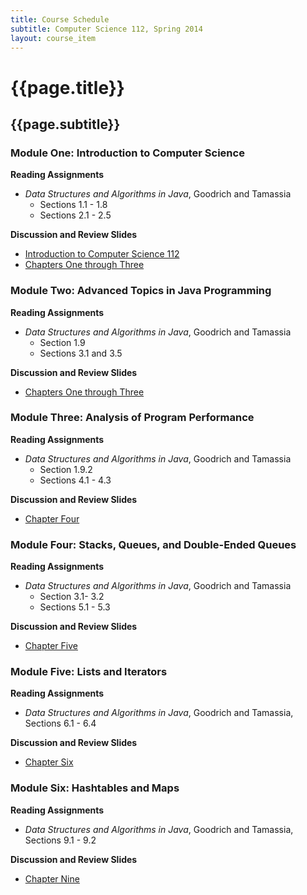 ```yaml
---
title: Course Schedule
subtitle: Computer Science 112, Spring 2014
layout: course_item
---
```


# {{page.title}}
## {{page.subtitle}}

### Module One: Introduction to Computer Science

**Reading Assignments**

- <em>Data Structures and Algorithms in Java</em>, Goodrich and Tamassia
    - Sections 1.1 - 1.8
    - Sections 2.1 - 2.5

**Discussion and Review Slides**

<ul>

  <li> <a target="_blank" rel="noopener" rel="noopener" rel="noopener" rel="noopener" href ="{{site.baseurl}}teaching/cs112S2014/provide/slides/module1/cs112S2014-introduction.html">Introduction to Computer Science 112</a>
  <li> <a target="_blank" rel="noopener" rel="noopener" rel="noopener" rel="noopener" href ="{{site.baseurl}}teaching/cs112S2014/provide/slides/module1/cs112S2014-chapter1.html">Chapters One through Three </a>

</ul>

### Module Two: Advanced Topics in Java Programming

**Reading Assignments**

- <em>Data Structures and Algorithms in Java</em>, Goodrich and Tamassia
    - Section 1.9
    - Sections 3.1 and 3.5

**Discussion and Review Slides**

<ul>

  <li> <a target="_blank" rel="noopener" rel="noopener" rel="noopener" rel="noopener" href ="{{site.baseurl}}teaching/cs112S2014/provide/slides/module1/cs112S2014-chapter1.html">Chapters One through Three </a>

</ul>

### Module Three: Analysis of Program Performance

**Reading Assignments**

- <em>Data Structures and Algorithms in Java</em>, Goodrich and Tamassia
    - Section 1.9.2
    - Sections 4.1 - 4.3

**Discussion and Review Slides**

<ul>

  <li> <a target="_blank" rel="noopener" rel="noopener" rel="noopener" rel="noopener" href ="{{site.baseurl}}teaching/cs112S2014/provide/slides/module2/cs112S2014-chapter4.html">Chapter Four</a>

</ul>

### Module Four: Stacks, Queues, and Double-Ended Queues

**Reading Assignments**

- <em>Data Structures and Algorithms in Java</em>, Goodrich and Tamassia
    - Section 3.1- 3.2
    - Sections 5.1 - 5.3

**Discussion and Review Slides**

<ul>

  <li> <a target="_blank" rel="noopener" rel="noopener" rel="noopener" rel="noopener" href ="{{site.baseurl}}teaching/cs112S2014/provide/slides/module3/cs112S2014-chapter5.html">Chapter Five</a>

</ul>

### Module Five: Lists and Iterators

**Reading Assignments**

- <em>Data Structures and Algorithms in Java</em>, Goodrich and Tamassia, Sections 6.1 - 6.4

**Discussion and Review Slides**

<ul>

  <li> <a target="_blank" rel="noopener" rel="noopener" rel="noopener" rel="noopener" href ="{{site.baseurl}}teaching/cs112S2014/provide/slides/module4/cs112S2014-chapter6.html">Chapter Six</a>

</ul>

### Module Six: Hashtables and Maps

**Reading Assignments**

- <em>Data Structures and Algorithms in Java</em>, Goodrich and Tamassia, Sections 9.1 - 9.2

**Discussion and Review Slides**

<ul>

  <li> <a target="_blank" rel="noopener" rel="noopener" rel="noopener" rel="noopener" href ="{{site.baseurl}}teaching/cs112S2014/provide/slides/module5/cs112S2014-chapter9.html">Chapter Nine</a>

</ul>
